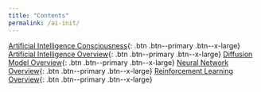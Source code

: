 ```yaml
---
title: "Contents"
permalink: /ai-init/
---
```


[Artificial Intelligence Consciousness](https://laurenstreet.github.io/ai-supply/ai-conscious/){: .btn .btn--primary .btn--x-large}
[Artificial Intelligence Overview](https://laurenstreet.github.io/ai-supply/ai-overview/){: .btn .btn--primary .btn--x-large} 
[Diffusion Model Overview](https://laurenstreet.github.io/ai-supply/dm-overview/){: .btn .btn--primary .btn--x-large} [Neural Network Overview](https://laurenstreet.github.io/ai-supply/nn-overview/){: .btn .btn--primary .btn--x-large} [Reinforcement Learning Overview](https://laurenstreet.github.io/ai-supply/rl-overview/){: .btn .btn--primary .btn--x-large}
